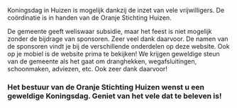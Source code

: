 Koningsdag in Huizen is mogelijk dankzij de inzet van vele vrijwilligers. De coördinatie is in handen van de Oranje Stichting Huizen.

De gemeente geeft weliswaar subsidie, maar het feest is niet mogelijk zonder de bijdrage van sponsoren. Zeer veel dank daarvoor. De namen van de sponsoren vindt je bij de verschillende onderdelen op deze website. Ook op je mobiel is de website prima te bekijken!
We krijgen geweldige steun van de gemeente als het gaat om dranghekken, wegafsluitingen, schoonmaken, adviezen, etc. Ook zeer dank daarvoor!

### Het bestuur van de Oranje Stichting Huizen wenst u een geweldige Koningsdag. Geniet van het vele dat te beleven is!
